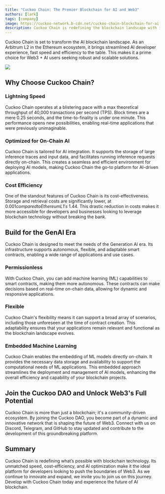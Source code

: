 ```yaml
---
title: "Cuckoo Chain: The Premier Blockchain for AI and Web3"
authors: [lark]
tags: [company]
image: https://cuckoo-network.b-cdn.net/cuckoo-chain-blockchain-for-ai.webp
description: Cuckoo Chain is redefining the blockchain landscape with its cutting-edge infrastructure designed for AI and Web3. As an Arbitrum L2 in the Ethereum ecosystem, Cuckoo Chain offers lightning-fast transaction speeds, minimal costs, and robust AI capabilities, making it the ideal choice for developers and innovators in the Web3 space.
---
```


Cuckoo Chain is set to transform the AI blockchain landscape. As an Arbitrum L2 in the Ethereum ecosystem, it brings streamlined AI developer experience, fast speed and efficiency to the table. This makes it a prime choice for Web3 + AI users seeking robust and scalable solutions.

![](https://cuckoo-network.b-cdn.net/cuckoo-chain-blockchain-for-ai.webp)

## Why Choose Cuckoo Chain?

### Lightning Speed

Cuckoo Chain operates at a blistering pace with a max theoretical throughput of 40,000 transactions per second (TPS). Block times are a mere 0.25 seconds, and the time-to-finality is under one minute. This performance opens new possibilities, enabling real-time applications that were previously unimaginable.

### Optimized for On-Chain AI

Cuckoo Chain is tailored for AI integration. It supports the storage of large inference traces and input data, and facilitates running inference requests directly on-chain. This creates a seamless and efficient environment for deploying AI models, making Cuckoo Chain the go-to platform for AI-driven applications.

### Cost Efficiency

One of the standout features of Cuckoo Chain is its cost-effectiveness. Storage and retrieval costs are significantly lower, at $0.001 compared to Ethereum L1's ~$1.44. This drastic reduction in costs makes it more accessible for developers and businesses looking to leverage blockchain technology without breaking the bank.

## Build for the GenAI Era

Cuckoo Chain is designed to meet the needs of the Generation AI era. Its infrastructure supports autonomous, flexible, and adaptable smart contracts, enabling a wide range of applications and use cases.

### Permissionless

With Cuckoo Chain, you can add machine learning (ML) capabilities to smart contracts, making them more autonomous. These contracts can make decisions based on real-time on-chain data, allowing for dynamic and responsive applications.

### Flexible

Cuckoo Chain's flexibility means it can support a broad array of scenarios, including those unforeseen at the time of contract creation. This adaptability ensures that your applications remain relevant and functional as the blockchain landscape evolves.

### Embedded Machine Learning

Cuckoo Chain enables the embedding of ML models directly on-chain. It provides the necessary data storage and availability to support the computational needs of ML applications. This embedded approach streamlines the deployment and management of AI models, enhancing the overall efficiency and capability of your blockchain projects.

## Join the Cuckoo DAO and Unlock Web3's Full Potential

Cuckoo Chain is more than just a blockchain; it's a community-driven ecosystem. By joining the Cuckoo DAO, you become part of a dynamic and innovative network that is shaping the future of Web3. Connect with us on Discord, Telegram, and GitHub to stay updated and contribute to the development of this groundbreaking platform.

## Summary

Cuckoo Chain is redefining what’s possible with blockchain technology. Its unmatched speed, cost-efficiency, and AI optimization make it the ideal platform for developers looking to push the boundaries of Web3. As we continue to innovate and expand, we invite you to join us on this journey. Develop with Cuckoo Chain today and experience the future of AI blockchain.



